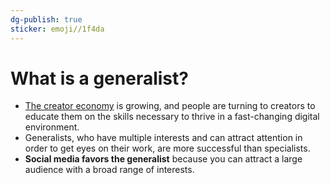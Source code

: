 ```yaml
---
dg-publish: true
sticker: emoji//1f4da
---
```

# What is a generalist?

- [The creator economy](./The%20creator%20economy.md) is growing, and people are turning to creators to educate them on the skills necessary to thrive in a fast-changing digital environment.
- Generalists, who have multiple interests and can attract attention in order to get eyes on their work, are more successful than specialists.
- **Social media favors the generalist** because you can attract a large audience with a broad range of interests.


